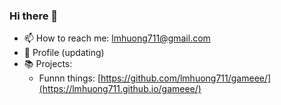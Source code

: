### Hi there 👋

- 📫 How to reach me: lmhuong711@gmail.com
- :dog: Profile (updating)
- :books: Projects:
  + Funnn things: [https://github.com/lmhuong711/gameee/](https://lmhuong711.github.io/gameee/)

<!--
**lmhuong711/lmhuong711** is a ✨ _special_ ✨ repository because its `README.md` (this file) appears on your GitHub profile.

Here are some ideas to get you started:

- 🔭 I’m currently working on ...
- 🌱 I’m currently learning ...
- 👯 I’m looking to collaborate on ...
- 🤔 I’m looking for help with ...
- 💬 Ask me about ...
- 😄 Pronouns: ...
- ⚡ Fun fact: ...
-->
